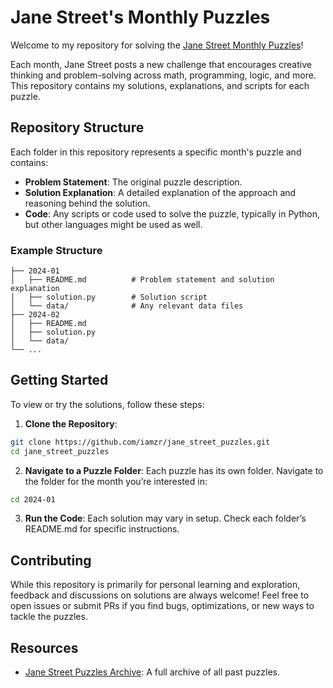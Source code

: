 # Jane Street's Monthly Puzzles

Welcome to my repository for solving the [Jane Street Monthly Puzzles](https://www.janestreet.com/puzzles/)!

Each month, Jane Street posts a new challenge that encourages creative thinking and problem-solving across math, programming, logic, and more. This repository contains my solutions, explanations, and scripts for each puzzle.

## Repository Structure

Each folder in this repository represents a specific month's puzzle and contains:
- **Problem Statement**: The original puzzle description.
- **Solution Explanation**: A detailed explanation of the approach and reasoning behind the solution.
- **Code**: Any scripts or code used to solve the puzzle, typically in Python, but other languages might be used as well.

### Example Structure

```plaintext
├── 2024-01
│   ├── README.md          # Problem statement and solution explanation
│   ├── solution.py        # Solution script
│   └── data/              # Any relevant data files
├── 2024-02
│   ├── README.md
│   ├── solution.py
│   └── data/
└── ...
```

## Getting Started
To view or try the solutions, follow these steps:

1. **Clone the Repository**:

```bash
git clone https://github.com/iamzr/jane_street_puzzles.git
cd jane_street_puzzles
```

2. **Navigate to a Puzzle Folder**: Each puzzle has its own folder. Navigate to the folder for the month you’re interested in:

```bash
cd 2024-01 
```

3. **Run the Code**: Each solution may vary in setup. Check each folder’s README.md for specific instructions.

## Contributing
While this repository is primarily for personal learning and exploration, feedback and discussions on solutions are always welcome! Feel free to open issues or submit PRs if you find bugs, optimizations, or new ways to tackle the puzzles.

## Resources
- [Jane Street Puzzles Archive](https://www.janestreet.com/puzzles/archive/): A full archive of all past puzzles.

